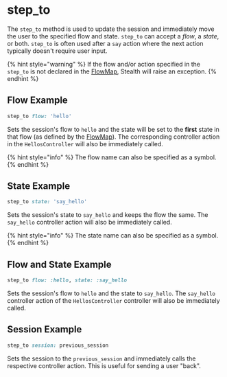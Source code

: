 # step\_to

The `step_to` method is used to update the session and immediately move the user to the specified flow and state. `step_to` can accept a _flow_, a _state_, or both. `step_to` is often used after a `say` action where the next action typically doesn't require user input.

{% hint style="warning" %}
If the flow and/or action specified in the `step_to` is not declared in the [FlowMap](../../flows/flowmap.md), Stealth will raise an exception.
{% endhint %}

## Flow Example

```ruby
step_to flow: 'hello'
```

Sets the session's flow to `hello` and the state will be set to the **first** state in that flow (as defined by the [FlowMap](../../flows/flowmap.md)). The corresponding controller action in the `HellosController` will also be immediately called.

{% hint style="info" %}
The flow name can also be specified as a symbol.
{% endhint %}

## State Example

```ruby
step_to state: 'say_hello'
```

Sets the session's state to `say_hello` and keeps the flow the same. The `say_hello` controller action will also be immediately called.

{% hint style="info" %}
The state name can also be specified as a symbol.
{% endhint %}

## Flow and State Example

```ruby
step_to flow: :hello, state: :say_hello
```

Sets the session's flow to `hello` and the state to `say_hello`. The `say_hello` controller action of the `HellosController` controller will also be immediately called.

## Session Example

```ruby
step_to session: previous_session
```

Sets the session to the `previous_session` and immediately calls the respective controller action. This is useful for sending a user "back".
